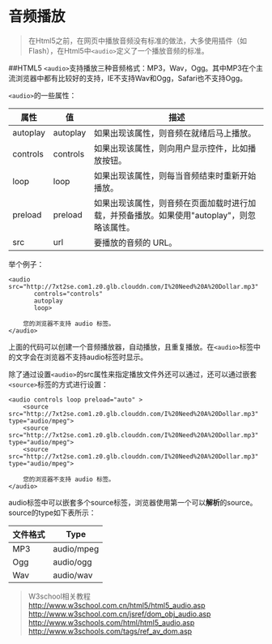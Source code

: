 # 音频播放
>在Html5之前，在网页中播放音频没有标准的做法，大多使用插件（如Flash），在Html5中`<audio>`定义了一个播放音频的标准。

##HTML5 
`<audio>`支持播放三种音频格式：MP3，Wav，Ogg。其中MP3在个主流浏览器中都有比较好的支持，IE不支持Wav和Ogg，Safari也不支持Ogg。	
	
`<audio>`的一些属性：

|属性	|值	|描述|
|---|---|---|
| autoplay	| autoplay	|如果出现该属性，则音频在就绪后马上播放。|
| controls	| controls	|如果出现该属性，则向用户显示控件，比如播放按钮。|
| loop		| loop			|如果出现该属性，则每当音频结束时重新开始播放。|
| preload	| preload		|如果出现该属性，则音频在页面加载时进行加载，并预备播放。如果使用"autoplay"，则忽略该属性。|
| src			| url			|要播放的音频的 URL。|
    
   举个例子：
    
	    
	<audio src="http://7xt2se.com1.z0.glb.clouddn.com/I%20Need%20A%20Dollar.mp3"
	       controls="controls"
	       autoplay
	       loop>
	    
	    您的浏览器不支持 audio 标签。
	</audio>
    
上面的代码可以创建一个音频播放器，自动播放，且重复播放。在`<audio>`标签中的文字会在浏览器不支持audio标签时显示。


除了通过设置`<audio>`的src属性来指定播放文件外还可以通过，还可以通过嵌套`<source>`标签的方式进行设置：

    <audio controls loop preload="auto" >
        <source src="http://7xt2se.com1.z0.glb.clouddn.com/I%20Need%20A%20Dollar.mp3" type="audio/mpeg">
        <source src="http://7xt2se.com1.z0.glb.clouddn.com/I%20Need%20A%20Dollar.mp3" type="audio/mpeg">
        <source src="http://7xt2se.com1.z0.glb.clouddn.com/I%20Need%20A%20Dollar.mp3" type="audio/mpeg">
        
        您的浏览器不支持 audio 标签。
    </audio>
audio标签中可以嵌套多个source标签，浏览器使用第一个可以**解析**的source。
source的type如下表所示：
    
|文件格式 |Type|
|-------|----|
|MP3 |audio/mpeg|
|Ogg	|audio/ogg|
|Wav	|audio/wav|


>W3school相关教程
>http://www.w3school.com.cn/html5/html5_audio.asp
>http://www.w3school.com.cn/jsref/dom_obj_audio.asp
>http://www.w3schools.com/html/html5_audio.asp
>http://www.w3schools.com/tags/ref_av_dom.asp




